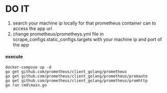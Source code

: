 # DO IT

1. search your machine ip locally for that prometheus container can to access the app url
2. change prometheus/prometheys.yml file in scrape_configs.static_configs.targets with your machine ip and port of the app

#### execute

``` 
docker-compose up -d
go get github.com/prometheus/client_golang/prometheus
go get github.com/prometheus/client_golang/prometheus/promauto
go get github.com/prometheus/client_golang/prometheus/promhttp
go run cmd\main.go
```